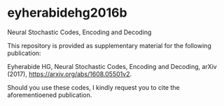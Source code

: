 # eyherabidehg2016b
Neural Stochastic Codes, Encoding and Decoding

This repository is provided as supplementary material for the following publication:

Eyherabide HG, Neural Stochastic Codes, Encoding and Decoding, arXiv (2017), https://arxiv.org/abs/1608.05501v2.

Should you use these codes, I kindly request you to cite the aforementioened publication.
